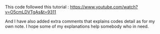 This code followed this tutorial : https://www.youtube.com/watch?v=O5cmLDVTgAs&t=9311

And I have also added extra comments that explains codes detail as for my own note. 
I hope some of my explanations help somebody who in need.
